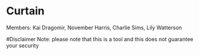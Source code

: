 # Curtain
Members: Kai Dragomir, November Harris, Charlie Sims, Lily Watterson

#Disclaimer
Note: please note that this is a tool and this does not guarantee your security
